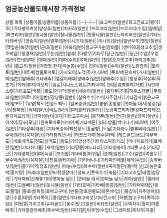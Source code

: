 ## 엄궁농산물도매시장 가격정보

상품 목록
|상품이름|상품이름|상품이름|
|--|--|--|
|표고버섯(일반)|화고건표고|팽이1호|
|기타팽이버섯|양상추(일반)|치커리(일반)|
|브로코리(일반)|브로코리(수입)|쌈케일|
|파프리카(일반)|취나물(일반)|참나물(일반)|
|방풍나물(일반)|느타리버섯(일반)|기타느타리버섯|
|양송이(일반)|열무(일반)|시금치(일반)|
|미나리(일반)|일반부추|깻잎(일반)|
|깻잎순|쑥갓(일반)|근대(일반)|
|아욱(일반)|생고구마순|참비름|
|생머위대|생고추잎|생호박잎|
|청경채(일반)|무순(일반)|쌈추|
|다발무|기타무|당근(일반)|
|당근(수입)|우엉(일반)|만생양파|
|대파(일반)|대파(수입)|쪽파(일반)|
|청양|오이맛고추|꽈리고추(일반)|
|홍고추(일반)|저장형 한지|마늘쫑(수입)|
|방아(일반)|수박(일반)|노랑참외|
|토마토(일반)|네트계|방울토마토|
|가시오이|노각|쥬키니호박|
|풋호박|단호박|가지(일반)|
|박(일반)|쌈배추|기타배추|
|얼갈이배추|양배추(일반)|양배추(수입)|
|청상추|적상추|적포기|
|기타|후지|아오리|
|홍로|시나노스위트|기타사과|
|원황|캠벨얼리|거봉|
|샤인마스캇|기타포도|백봉|
|황도|만가닥(일반)|새송이(일반)|
|홍자두|추희|하우스감귤|
|무화과(일반)|아로니아(일반)|강낭콩(일반)|
|찰옥수수|수미|자주감자|
|기타감자|붉은고구마|청포도|
|유명|백도|천중도백도|
|털복숭아(일반)|경봉|홍청양|
|햇마늘 대서|생강(일반)|청피망|
|적채(일반)|비트(일반)|칼리플라워(일반)|
|노랑파프리카|빨강파프리카|오렌지파프리카|
|더덕(일반)|대지|기타고구마순|
|총각무(일반)|연근(일반)|양파(일반)|
|아삭이|당조|모닝|
|완숙토마토|파파야계|기타메론|
|대추방울|백다다기|애호박|
|여주(일반)|기타상추|대왕|
|기타복숭아|백천황도|홍금향|
|도담|기타자두|블루베리(일반)|
|수박(일반)(꼭지절단)|기타참외|산사|
|하쯔쓰가루|행수|미백|
|레드골드|금도|아부백도|
|네호네백도|천도|성백도|
|왕도|기타양상추|기타아스파라가스|
|미니파프리카|로메인(일반)|기타취나물|
|새싹(일반)|기타땅콩|애느타리|
|기타양송이|기타풋고추|기타당근|
|기타양파|깐대파|녹광|
|포기찹|기타비름|머위잎|
|춘채(일반)|고수(일반)|여름무|
|꿀수박(일반)(꼭지절단)|천홍|환타지아|
|기타바나나|기타파인애플|체리(수입)|
|송화버섯(일반)|줄기미역|청초(일반)|
|마늘(수입)|복수박(일반)(꼭지절단)|황색|
|신고|늙은호박|홍피망|
|파세리(일반)|녹색|생장마|
|생표고|풋옥수수|솎음|
|기타고추잎|대명|참당귀|
|기타파래|산채류기타|햇마늘 남도|
|깐마늘 대서|깐마늘 남도|겨자(일반)|
|셀러리(일반)|고들빼기(일반)|돗나물(일반)|
|기타호박|기타배|땅콩(일반)|
|기타머위대|단황도|황월|
|홍로생|취청|호박고구마|
|반홍|장호원황도|레몬(수입)|
|홍감자|자주양파|대양|
|수홍|태양|기타목이|
|콩(일반)|기타표고버섯|기타건고추|
|하향|밤고구마|목이(수입)|
|피땅콩|가지고추|슈퍼골드|
|풍수|망고(일반)|비타민(일반)|
|수박자두|월미|여름배추|
|기타얼갈이배추|흑수박(일반)(꼭지절단)|우엉(수입)|
|그레이트|흑자두|자홍|
